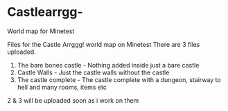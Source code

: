# Castlearrgg-
World map for Minetest

Files for the Castle Arrggg! world map on Minetest
There are 3 files uploaded.

1. The bare bones castle - Nothing added inside just a bare castle
2. Castle Walls - Just the castle walls without the castle
3. The castle complete - The castle complete with a dungeon, stairway to hell and many rooms, items etc

2 & 3 will be uploaded soon as i work on them
